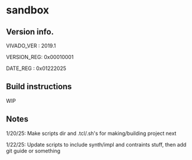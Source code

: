 # sandbox

## Version info.
VIVADO_VER : 2019.1

VERSION_REG: 0x00010001

DATE_REG   : 0x01222025

## Build instructions
WIP

## Notes
1/20/25: Make scripts dir and .tcl/.sh's for making/building project next

1/22/25: Update scripts to include synth/impl and contraints stuff, then add git guide or something

